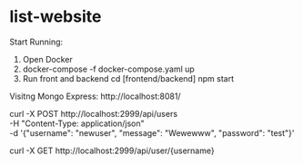 # list-website

Start Running:
1. Open Docker
2. docker-compose -f docker-compose.yaml up
3. Run front and backend
    cd [frontend/backend]
    npm start

Visitng Mongo Express: http://localhost:8081/




curl -X POST http://localhost:2999/api/users \
-H "Content-Type: application/json" \
-d '{"username": "newuser", "message": "Wewewww", "password": "test"}'

curl -X GET http://localhost:2999/api/user/{username}